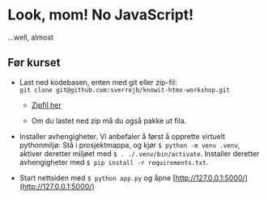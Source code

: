 # Look, mom! No JavaScript!

...well, almost

## Før kurset

* Last ned kodebasen, enten med git eller zip-fil:  
```git clone git@github.com:sverrejb/knowit-htmx-workshop.git```  
    * [Zipfil her](https://github.com/sverrejb/knowit-htmx-workshop/archive/refs/heads/main.zip)

    * Om du lastet ned zip må du også pakke ut fila.
* Installer avhengigheter. Vi anbefaler å først å opprette virtuelt pythonmiljø: Stå i prosjektmappa, og kjør  ```$ python -m venv .venv```, aktiver deretter miljøet med ```$ . ./.venv/bin/activate```. Installer deretter avhengigheter med ```$ pip install -r requirements.txt```.

* Start nettsiden med `$ python app.py` og åpne [http://127.0.0.1:5000/](http://127.0.0.1:5000/)